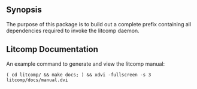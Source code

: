 Synopsis
--------------------------------------------------------------------------------
The purpose of this package is to build out a complete prefix containing
all dependencies required to invoke the litcomp daemon.

Litcomp Documentation
--------------------------------------------------------------------------------
An example command to generate and view the litcomp manual:

    ( cd litcomp/ && make docs; ) && xdvi -fullscreen -s 3 litcomp/docs/manual.dvi
